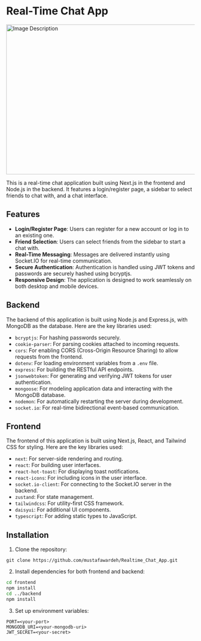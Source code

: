 # Real-Time Chat App
<img src="https://res.cloudinary.com/dsos2uuov/image/upload/v1708786694/h8zkvzf9nfqzeop2zevt.png" alt="Image Description" width="800" height="400">

This is a real-time chat application built using Next.js in the frontend and Node.js in the backend. It features a login/register page, a sidebar to select friends to chat with, and a chat interface.

## Features

- **Login/Register Page**: Users can register for a new account or log in to an existing one.
- **Friend Selection**: Users can select friends from the sidebar to start a chat with.
- **Real-Time Messaging**: Messages are delivered instantly using Socket.IO for real-time communication.
- **Secure Authentication**: Authentication is handled using JWT tokens and passwords are securely hashed using bcryptjs.
- **Responsive Design**: The application is designed to work seamlessly on both desktop and mobile devices.

## Backend

The backend of this application is built using Node.js and Express.js, with MongoDB as the database. Here are the key libraries used:

- `bcryptjs`: For hashing passwords securely.
- `cookie-parser`: For parsing cookies attached to incoming requests.
- `cors`: For enabling CORS (Cross-Origin Resource Sharing) to allow requests from the frontend.
- `dotenv`: For loading environment variables from a `.env` file.
- `express`: For building the RESTful API endpoints.
- `jsonwebtoken`: For generating and verifying JWT tokens for user authentication.
- `mongoose`: For modeling application data and interacting with the MongoDB database.
- `nodemon`: For automatically restarting the server during development.
- `socket.io`: For real-time bidirectional event-based communication.

## Frontend

The frontend of this application is built using Next.js, React, and Tailwind CSS for styling. Here are the key libraries used:

- `next`: For server-side rendering and routing.
- `react`: For building user interfaces.
- `react-hot-toast`: For displaying toast notifications.
- `react-icons`: For including icons in the user interface.
- `socket.io-client`: For connecting to the Socket.IO server in the backend.
- `zustand`: For state management.
- `tailwindcss`: For utility-first CSS framework.
- `daisyui`: For additional UI components.
- `typescript`: For adding static types to JavaScript.

## Installation

1. Clone the repository:
```
git clone https://github.com/mustafawardeh/Realtime_Chat_App.git
```

2. Install dependencies for both frontend and backend:

```bash
cd frontend
npm install
cd ../backend
npm install
```
3. Set up environment variables:
```
PORT=<your-port>
MONGODB_URI=<your-mongodb-uri>
JWT_SECRET=<your-secret>
```
